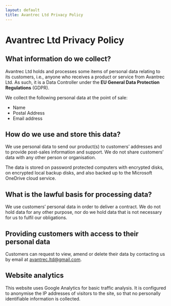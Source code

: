 ```yaml
---
layout: default
title: Avantrec Ltd Privacy Policy
---
```

# Avantrec Ltd Privacy Policy

## What information do we collect?

Avantrec Ltd holds and processes some items of personal data relating to its customers, i.e., anyone who receives a product or service from Avantrec Ltd. As such, it is a Data Controller under the **EU General Data Protection Regulations** (GDPR).

We collect the following personal data at the point of sale:

- Name
- Postal Address
- Email address

## How do we use and store this data?

We use personal data to send our product(s) to customers’ addresses and to provide post-sales information and support. We do not share customers’ data with any other person or organisation.

The data is stored on password protected computers with encrypted disks, on encrypted local backup disks, and also backed up to the Microsoft OneDrive cloud service.

## What is the lawful basis for processing data?

We use customers’ personal data in order to deliver a contract. We do not hold data for any other purpose, nor do we hold data that is not necessary for us to fulfil our obligations.

## Providing customers with access to their personal data

Customers can request to view, amend or delete their data by contacting us by email at <a href="mailto:avantrec.ltd@gmail.com">avantrec.ltd@gmail.com</a>.

## Website analytics

This website uses Google Analytics for basic traffic analysis. It is configured to anonymise the IP addresses of visitors to the site, so that no personally identifiable information is collected.